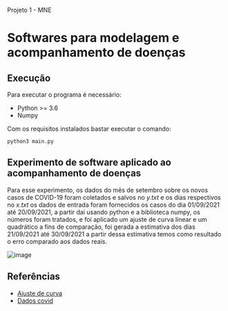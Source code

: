 Projeto 1 - MNE

# Softwares para modelagem e acompanhamento de doenças

## Execução
Para executar o programa é necessário:
- Python >= 3.6
- Numpy


Com os requisitos instalados bastar executar o comando:
```
python3 main.py
```
## Experimento de software aplicado ao acompanhamento de doenças

Para esse experimento, os dados do mês de setembro sobre os novos casos de COVID-19 foram coletados e salvos no *y.txt* e os dias respectivos no *x.txt* os dados de entrada foram fornecidos os casos do dia 01/09/2021 até 20/09/2021, a partir dai usando python e a biblioteca numpy, os números foram tratados, e foi aplicado um ajuste de curva linear e um quadrático a fins de comparação, foi gerada a estimativa dos dias 21/09/2021 até 30/09/2021 a partir dessa estimativa temos como resultado o erro comparado aos dados reais.

![image](https://user-images.githubusercontent.com/37127457/136646673-97864668-1f42-47fd-994d-68b2a4bb337e.png)

## Referências
- [Ajuste de curva](https://www.ufrgs.br/reamat/CalculoNumerico/livro-py/adc-ajuste_de_uma_reta.html)
- [Dados covid](https://github.com/wcota/covid19br)
